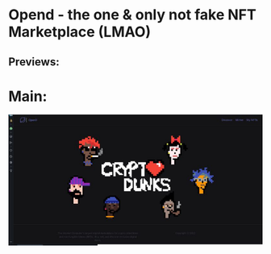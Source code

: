 # Opend - the one & only not fake NFT Marketplace (LMAO)


## Previews:

# Main: 

![Main](./previews/main.jpeg)
